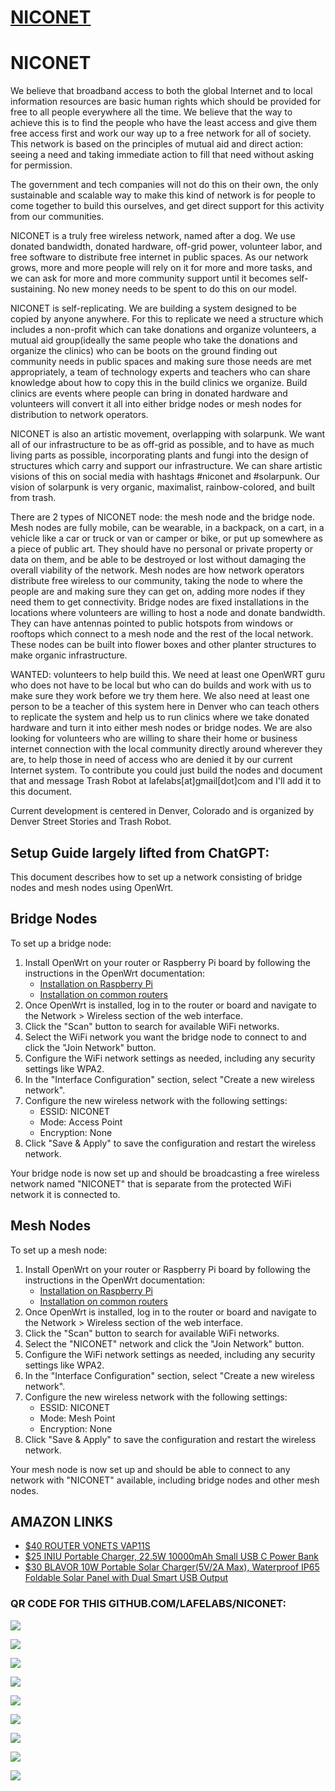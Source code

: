 # [NICONET](https://github.com/lafelabs/niconet)

# NICONET

We believe that broadband access to both the global Internet and to local information resources are basic human rights which should be provided for free to all people everywhere all the time. We believe that the way to achieve this is to find the people who have the least access and give them free access first and work our way up to a free network for all of society.   This network is based on the principles of mutual aid and direct action: seeing a need and taking immediate action to fill that need without asking for permission.

The government and tech companies will not do this on their own, the only sustainable and scalable way to make this kind of network is for people to come together to build this ourselves, and get direct support for this activity from our communities.

NICONET is a truly free wireless network, named after a dog.  We use donated bandwidth, donated hardware, off-grid power, volunteer labor, and free software to distribute free internet in public spaces.  As our network grows, more and more people will rely on it for more and more tasks, and we can ask for more and more community support until it becomes self-sustaining.  No new money needs to be spent to do this on our model.

NICONET is self-replicating. We are building a system designed to be copied by anyone anywhere.  For this to replicate we need a structure which includes a non-profit which can take donations and organize volunteers, a mutual aid group(ideally the same people who take the donations and organize the clinics) who can be boots on the ground finding out community needs in public spaces and making sure those needs are met appropriately, a team of technology experts and teachers who can share knowledge about how to copy this in the build clinics we organize.  Build clinics are events where people can bring in donated hardware and volunteers will convert it all into either bridge nodes or mesh nodes for distribution to network operators.  


NICONET is also an artistic movement, overlapping with solarpunk.  We want all of our infrastructure to be as off-grid as possible, and to have as much living parts as possible, incorporating plants and fungi into the design of structures which carry and support our infrastructure. We can share artistic visions of this on social media with hashtags #niconet and #solarpunk.  Our vision of solarpunk is very  organic, maximalist, rainbow-colored, and built from trash.


There are 2 types of NICONET node: the mesh node and the bridge node.  Mesh nodes are fully mobile, can be wearable, in a backpack, on a cart, in a vehicle like a car or truck or van or camper or bike, or put up somewhere as a piece of public art.  They should have no personal or private property or data on them, and be able to be destroyed or lost without damaging the overall viability of the network.  Mesh nodes are how network operators distribute free wireless to our community, taking the node to where the people are and making sure they can get on, adding more nodes if they need them to get connectivity.  Bridge nodes are fixed installations in the locations where volunteers are willing to host a node and donate bandwidth.  They can have antennas pointed to public hotspots from windows or rooftops which connect to a mesh node and the rest of the local network.  These nodes can be built into flower boxes and other planter structures to make organic infrastructure.


WANTED: volunteers to help build this.  We need at least one OpenWRT guru who does not have to be local but who can do builds and work with us to make sure they work before we try them here.  We also need at least one person to be a teacher of this system here in Denver who can teach others to replicate the system and help us to run clinics where we take donated hardware and turn it into either mesh nodes or bridge nodes. We are also looking for volunteers who are willing to share their home or business internet connection with the local community directly around wherever they are, to help those in need of access who are denied it by our current Internet system.  To contribute you could just build the nodes and document that and message Trash Robot at lafelabs[at]gmail[dot]com and I'll add it to this document.  

Current development is centered in Denver, Colorado and is organized by Denver Street Stories and Trash Robot.

## Setup Guide largely lifted from ChatGPT:

This document describes how to set up a network consisting of bridge nodes and mesh nodes using OpenWrt.

## Bridge Nodes

To set up a bridge node:

1. Install OpenWrt on your router or Raspberry Pi board by following the instructions in the OpenWrt documentation:
   - [Installation on Raspberry Pi](https://openwrt.org/toh/raspberry_pi_foundation/raspberry_pi)
   - [Installation on common routers](https://openwrt.org/docs/guide-user/installation/start)
2. Once OpenWrt is installed, log in to the router or board and navigate to the Network > Wireless section of the web interface.
3. Click the "Scan" button to search for available WiFi networks.
4. Select the WiFi network you want the bridge node to connect to and click the "Join Network" button.
5. Configure the WiFi network settings as needed, including any security settings like WPA2.
6. In the "Interface Configuration" section, select "Create a new wireless network".
7. Configure the new wireless network with the following settings:
   - ESSID: NICONET
   - Mode: Access Point
   - Encryption: None
8. Click "Save & Apply" to save the configuration and restart the wireless network.

Your bridge node is now set up and should be broadcasting a free wireless network named "NICONET" that is separate from the protected WiFi network it is connected to.

## Mesh Nodes

To set up a mesh node:

1. Install OpenWrt on your router or Raspberry Pi board by following the instructions in the OpenWrt documentation:
   - [Installation on Raspberry Pi](https://openwrt.org/toh/raspberry_pi_foundation/raspberry_pi)
   - [Installation on common routers](https://openwrt.org/docs/guide-user/installation)
2. Once OpenWrt is installed, log in to the router or board and navigate to the Network > Wireless section of the web interface.
3. Click the "Scan" button to search for available WiFi networks.
4. Select the "NICONET" network and click the "Join Network" button.
5. Configure the WiFi network settings as needed, including any security settings like WPA2.
6. In the "Interface Configuration" section, select "Create a new wireless network".
7. Configure the new wireless network with the following settings:
   - ESSID: NICONET
   - Mode: Mesh Point
   - Encryption: None
8. Click "Save & Apply" to save the configuration and restart the wireless network.

Your mesh node is now set up and should be able to connect to any network with "NICONET" available, including bridge nodes and other mesh nodes.

## AMAZON LINKS

 - [$40 ROUTER VONETS VAP11S](https://www.amazon.com/dp/B08YR9WLTF/)
 - [$25 INIU Portable Charger, 22.5W 10000mAh Small USB C Power Bank](https://www.amazon.com/dp/B09176JCKZ)
 - [$30 BLAVOR 10W Portable Solar Charger(5V/2A Max), Waterproof IP65 Foldable Solar Panel with Dual Smart USB Output](https://www.amazon.com/dp/B0BJDBQXQ3)

### QR CODE FOR THIS GITHUB.COM/LAFELABS/NICONET: 

![](https://raw.githubusercontent.com/LafeLabs/niconet/main/trashmagic/qrcode.png)

![](https://raw.githubusercontent.com/LafeLabs/niconet/main/trashmagic/batterybox.png)

![](https://raw.githubusercontent.com/LafeLabs/niconet/main/trashmagic/batterybox2.png)

![](https://raw.githubusercontent.com/LafeLabs/niconet/main/trashmagic/routerbatt.png)

![](https://raw.githubusercontent.com/LafeLabs/niconet/main/trashmagic/routerbatt2.png)

![](https://raw.githubusercontent.com/LafeLabs/niconet/main/trashmagic/routerbox.png)

![](https://raw.githubusercontent.com/LafeLabs/niconet/main/trashmagic/solar1.png)

![](https://raw.githubusercontent.com/LafeLabs/niconet/main/trashmagic/solar2.png)

![](https://raw.githubusercontent.com/LafeLabs/niconet/main/trashmagic/solar3.png)




